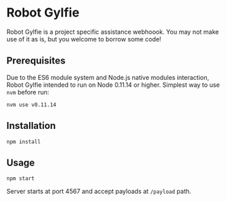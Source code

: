 Robot Gylfie
============

Robot Gylfie is a project specific assistance webhoook. You may not make use of it as is, but you welcome to borrow some code!

Prerequisites
-------------

Due to the ES6 module system and Node.js native modules interaction, Robot Gylfie intended to run on Node 0.11.14 or higher. Simplest way to use `nvm` before run:
```
nvm use v0.11.14
```

Installation
------------
```
npm install
```

Usage
-----
```
npm start
```
Server starts at port 4567 and accept payloads at `/payload` path.
